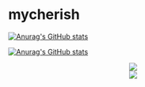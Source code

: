 # mycherish

[![Anurag's GitHub stats](https://github-readme-stats.vercel.app/api?username=mycherish)](https://github.com/anuraghazra/github-readme-stats)

[![Anurag's GitHub stats](https://github-readme-stats.vercel.app/api?username=mycherish)](https://github.com/anuraghazra/github-readme-stats)

<div align="center"><img src="https://github-profile-trophy.vercel.app/?username=mycherish"/></div>

<div align="center"><img src="https://visitor-badge.glitch.me/badge?page_id=mycherish"/></div>

